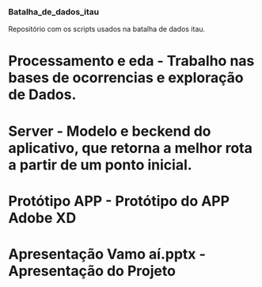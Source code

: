 ### Batalha_de_dados_itau

Repositório com os scripts usados na batalha de dados itau.

# Processamento e eda - Trabalho nas bases de ocorrencias e exploração de Dados.

# Server - Modelo e beckend do aplicativo, que retorna a melhor rota a partir de um ponto inicial. 

# Protótipo APP - Protótipo do APP Adobe XD

# Apresentação Vamo aí.pptx - Apresentação do Projeto
